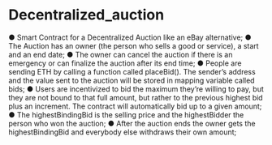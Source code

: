 # Decentralized_auction
● Smart Contract for a Decentralized Auction like an eBay alternative;
● The Auction has an owner (the person who sells a good or service), a start and an end
date;
● The owner can cancel the auction if there is an emergency or can finalize the auction
after its end time;
● People are sending ETH by calling a function called placeBid(). The sender’s address
and the value sent to the auction will be stored in mapping variable called bids;
● Users are incentivized to bid the maximum they’re willing to pay, but they are not bound
to that full amount, but rather to the previous highest bid plus an increment. The
contract will automatically bid up to a given amount;
● The highestBindingBid is the selling price and the highestBidder the person who won
the auction;
● After the auction ends the owner gets the highestBindingBid and everybody else
withdraws their own amount;
